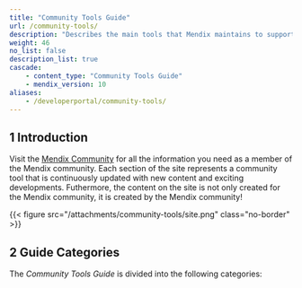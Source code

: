 ```yaml
---
title: "Community Tools Guide"
url: /community-tools/
description: "Describes the main tools that Mendix maintains to support the awesome Mendix community."
weight: 46
no_list: false 
description_list: true
cascade:
    - content_type: "Community Tools Guide"
    - mendix_version: 10
aliases:
    - /developerportal/community-tools/
---
```


## 1 Introduction

Visit the [Mendix Community](https://community.mendix.com) for all the information you need as a member of the Mendix community. Each section of the site represents a community tool that is continuously updated with new content and exciting developments. Futhermore, the content on the site is not only created for the Mendix community, it is created by the Mendix community!

{{< figure src="/attachments/community-tools/site.png" class="no-border" >}}

## 2 Guide Categories

The *Community Tools Guide* is divided into the following categories:
